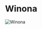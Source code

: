 # Winona

![Winona](https://www.iloveinspired.com/wp-content/uploads/2014/09/winona_overview.jpg "Picture of Winona Scenic Veiw")


